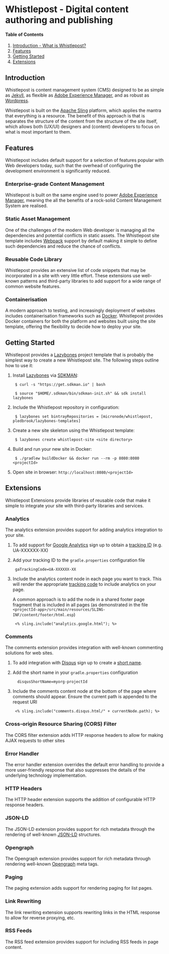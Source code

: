 # Whistlepost - Digital content authoring and publishing

[Apache Sling]: http://sling.apache.org/
[Jekyll]: https://jekyllrb.com/
[Wordpress]: https://wordpress.org/
[Adobe Experience Manager]: https://docs.adobe.com/

[Webpack]: https://webpack.github.io
[Docker]: https://www.docker.com

[Lazybones]: https://github.com/pledbrook/lazybones
[SDKMAN]: http://sdkman.io/

[Google Analytics]: https://analytics.google.com/analytics
[Disqus]: https://disqus.com
[JSON-LD]: https://json-ld.org
[Opengraph]: http://ogp.me


[Introduction]: #introduction

[Features]: #features

[Getting Started]: #getting-started

[Extensions]: #extensions


#### Table of Contents

1. [Introduction - What is Whistlepost?][Introduction]
2. [Features][Features]
2. [Getting Started][Getting Started]
2. [Extensions][Extensions]

## Introduction

Whistlepost is content management system (CMS) designed to be as simple as [Jekyll], as flexible as [Adobe Experience Manager], and as robust as [Wordpress].

Whistlepost is built on the [Apache Sling] platform, which applies the mantra that everything is a resource.
The benefit of this approach is that is separates the structure of the content from the structure of the site itself, 
which allows both (UX/UI) designers and (content) developers to focus on what is most important to them.

## Features

Whistlepost includes default support for a selection of features popular with Web
developers today, such that the overhead of configuring the development environment
is significantly reduced.

### Enterprise-grade Content Management

Whistlepost is built on the same engine used to power [Adobe Experience Manager], meaning the all the benefits of
a rock-solid Content Management System are realised.

### Static Asset Management

One of the challenges of the modern Web developer is managing all the dependencies and potential conflicts in
static assets. The Whistlepost site template includes [Webpack] support by default making it simple to define
such dependencies and reduce the chance of conflicts. 

### Reusable Code Library

Whistlepost provides an extensive list of code snippets that may be incorporated in a site with very little
effort. These extensions use well-known patterns and third-party libraries to add support for a wide range
of common website features. 

### Containerisation

A modern approach to testing, and increasingly deployment of websites includes containerisation frameworks
such as [Docker]. Whistlepost provides Docker containers for both the platform and websites built using the
site template, offering the flexibility to decide how to deploy your site.


## Getting Started

Whistlepost provides a [Lazybones] project template that is probably the simplest way to create a new Whistlepost site.
The following steps outline how to use it:

1. Install [Lazybones] via [SDKMAN]:

		$ curl -s "https://get.sdkman.io" | bash
	
		$ source "$HOME/.sdkman/bin/sdkman-init.sh" && sdk install lazybones

1. Include the Whistlepost repository in configuration:

		$ lazybones set bintrayRepositories = [micronode/whistlepost, pledbrook/lazybones-templates]

1. Create a new site skeleton using the Whistlepost template:

		$ lazybones create whistlepost-site <site directory>

1. Build and run your new site in Docker:

		$ ./gradlew buildDocker && docker run --rm -p 8080:8080 <projectId>

1. Open site in browser: `http://localhost:8080/<projectId>`
	  

## Extensions

Whistlepost Extensions provide libraries of reusable code that make it simple to integrate your site with
third-party libraries and services.

### Analytics

The analytics extension provides support for adding analytics integration to your site. 

1. To add support for [Google Analytics] sign up to obtain a [tracking ID](https://support.google.com/analytics/answer/7372977?hl=en) (e.g. UA-XXXXXX-XX)

1. Add your tracking ID to the `gradle.properties` configuration file

		gaTrackingCode=UA-XXXXXX-XX

1. Include the analytics content node in each page you want to track. This will render the appropriate
 [tracking code](https://support.google.com/analytics/answer/6086097?hl=en) to include analytics on your page.
 
	A common approach is to add the node in a shared footer page fragment that is included in all pages
(as demonstrated in the file `<projectId-app>/src/main/resources/SLING-INF/content/footer/html.esp`)

		<% sling.include("analytics.google.html"); %>

### Comments

The comments extension provides integration with well-known commenting solutions for web sites.

1. To add integration with [Disqus] sign up to create a [short name](https://help.disqus.com/customer/portal/articles/466208-what-s-a-shortname-).

1. Add the short name in your `gradle.properties` configuration

		 disqusShortName=myorg-projectId

1. Include the comments content node at the bottom of the page where comments should appear. Ensure the current path
is appended to the request URI

		<% sling.include("comments.disqus.html/" + currentNode.path); %>

### Cross-origin Resource Sharing (CORS) Filter

The CORS filter extension adds HTTP response headers to allow for making AJAX requests to other sites

### Error Handler

The error handler extension overrides the default error handling to provide a more user-friendly response that
also suppresses the details of the underlying technology implementation.

### HTTP Headers

The HTTP header extension supports the addition of configurable HTTP response headers.

### JSON-LD

The JSON-LD extension provides support for rich metadata through the rendering of well-known [JSON-LD] structures.  

### Opengraph

The Opengraph extension provides support for rich metadata through rendering well-known [Opengraph] meta tags.

### Paging

The paging extension adds support for rendering paging for list pages.

### Link Rewriting

The link rewriting extension supports rewriting links in the HTML response to allow for reverse proxying, etc.

### RSS Feeds

The RSS feed extension provides support for including RSS feeds in page content.
		
